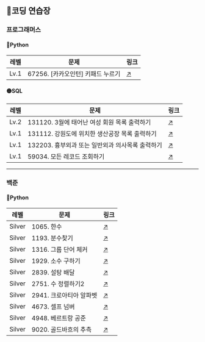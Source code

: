 ## 📃코딩 연습장

### 프로그래머스
#### 🔵Python
|레벨|문제|링크|
| ----- | ----- | -----| 
|Lv.1|67256. [카카오인턴] 키패드 누르기|[↗️](프로그래머스/1/67256. ［카카오 인턴］ 키패드 누르기)|


#### 🟡SQL
|레벨|문제|링크|
| ----- | ----- |-----| 
|Lv.2|131120. 3월에 태어난 여성 회원 목록 출력하기|[↗️](프로그래머스/2/131120. 3월에 태어난 여성 회원 목록 출력하기)|
|Lv.1|131112. 강원도에 위치한 생산공장 목록 출력하기|[↗️](프로그래머스/1/131112. 강원도에 위치한 생산공장 목록 출력하기)|
|Lv.1|132203. 흉부외과 또는 일반외과 의사목록 출력하기|[↗️](프로그래머스/1/132203. 흉부외과 또는 일반외과 의사 목록 출력하기)|
|Lv.1|59034. 모든 레코드 조회하기|[↗️](프로그래머스/1/59034. 모든 레코드 조회하기)|

---

### 백준
#### 🔵Python
|레벨|문제|링크|
|-----|-----|-----|
|Silver|1065. 한수|[↗️](백준/Silver/1065. 한수)|
|Silver|1193. 분수찾기|[↗️](백준/Silver/1193. 분수찾기)|
|Silver|1316. 그룹 단어 체커|[↗️](백준/Silver/1316. 그룹 단어 체커)|
|Silver|1929. 소수 구하기|[↗️](백준/Silver/1929. 소수 구하기)|
|Silver|2839. 설탕 배달|[↗️](백준/Silver/2839. 설탕 배달)|
|Silver|2751. 수 정렬하기2|[↗️](백준/Silver/2751. 수 정렬하기 2)|
|Silver|2941. 크로아티아 알파벳|[↗️](백준/Silver/2941. 크로아티아 알파벳)|
|Silver|4673. 셀프 넘버|[↗️](백준/Silver/4673. 셀프 넘버)|
|Silver|4948. 베르트랑 공준|[↗️](백준/Silver/4948. 베르트랑 공준)|
|Silver|9020. 골드바흐의 추측|[↗️](백준/Silver/9020. 골드바흐의 추측)|



